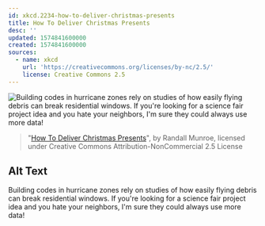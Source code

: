 ```yaml
---
id: xkcd.2234-how-to-deliver-christmas-presents
title: How To Deliver Christmas Presents
desc: ''
updated: 1574841600000
created: 1574841600000
sources:
  - name: xkcd
    url: 'https://creativecommons.org/licenses/by-nc/2.5/'
    license: Creative Commons 2.5
---
```

![Building codes in hurricane zones rely on studies of how easily flying debris can break residential windows. If you're looking for a science fair project idea and you hate your neighbors, I'm sure they could always use more data!](https://imgs.xkcd.com/comics/how_to_deliver_christmas_presents.png)
> "[How To Deliver Christmas Presents](https://xkcd.com/2234/)", by Randall Munroe, licensed under Creative Commons Attribution-NonCommercial 2.5 License

## Alt Text
Building codes in hurricane zones rely on studies of how easily flying debris can break residential windows. If you're looking for a science fair project idea and you hate your neighbors, I'm sure they could always use more data!
